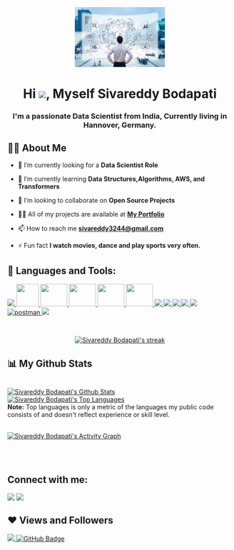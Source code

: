 <p align="center"> <img src="data-scientist.jpg" width="40%"></p>
<h1 align="center">Hi <img src="https://raw.githubusercontent.com/MartinHeinz/MartinHeinz/master/wave.gif" width="30px">, Myself Sivareddy Bodapati</h1>
<h3 align="center">I'm a passionate Data Scientist from India, Currently living in Hannover, Germany.</h3>


## 🙋‍♂️ About Me

- 🔭 I’m currently looking for a **Data Scientist Role**

- 🌱 I’m currently learning **Data Structures,Algorithms, AWS, and Transformers**

- 👯 I’m looking to collaborate on **Open Source Projects**

- 👨‍💻 All of my projects are available at **[My Portfolio](https://github.com/SivareddyBodapati/Strive_AI_Jun_21)**

- 📫 How to reach me **sivareddy3244@gmail.com**

- ⚡ Fun fact **I watch movies, dance and play sports very often.**

## 🚀 Languages and Tools:

<p align="left"> 
    <a href="https://www.python.org" target="_blank"> <img src="https://img.icons8.com/color/48/000000/python.png"/> </a> 
    <a href="https://numpy.org/" target="_blank"> <img src="https://dggulaitutorial.com/wp-content/uploads/2021/12/105040771-43887300-5a88-11eb-9f01-bee100b9ef22.png" width="50" height="50"/> </a> 
    <a href="https://matplotlib.org/" target="_blank"> <img src="https://static.javatpoint.com/tutorial/matplotlib/images/matplotlib-tutorial.png" width="60" height="50"/> </a> 
    <a href="https://scikit-learn.org/stable/" target="_blank"> <img src="https://upload.wikimedia.org/wikipedia/commons/thumb/0/05/Scikit_learn_logo_small.svg/1200px-Scikit_learn_logo_small.svg.png" width="60" height="50"/> </a> 
    <a href="https://pytorch.org/" target="_blank"> <img src="https://pytorch.org/assets/images/pytorch-logo.png" width="60" height="50"/> </a>
    <a href="https://flask.palletsprojects.com/en/2.1.x/" target="_blank"> <img src="https://eduardovra.github.io/assets/img/flask-logo.png" width="60" height="50"/> </a> 
    <a href="https://developer.mozilla.org/en-US/docs/Web/JavaScript" target="_blank"> <img src="https://img.icons8.com/color/48/000000/javascript.png"/> </a> 
    <a href="https://www.w3.org/html/" target="_blank"> <img src="https://img.icons8.com/color/48/000000/html-5.png"/> </a> 
    <a href="https://www.w3schools.com/css/" target="_blank"> <img src="https://img.icons8.com/color/48/000000/css3.png"/> </a> 
    <a href="https://getbootstrap.com" target="_blank"> <img src="https://img.icons8.com/color/48/000000/bootstrap.png"/> </a> 
    <a style="padding-right:8px;" href="https://www.mysql.com/" target="_blank"> <img src="https://img.icons8.com/fluent/50/000000/mysql-logo.png"/> </a>
    <a href="https://postman.com" target="_blank"> <img src="https://www.vectorlogo.zone/logos/getpostman/getpostman-icon.svg" alt="postman" width="45" height="45"/> </a>   
    <a href="https://git-scm.com/" target="_blank"> <img src="https://img.icons8.com/color/48/000000/git.png"/> </a> 
</p>

<!-- [![React Badge](https://img.shields.io/badge/-React-61DBFB?style=for-the-badge&labelColor=black&logo=react&logoColor=61DBFB)](#)  [![Javascript Badge](https://img.shields.io/badge/-Javascript-F0DB4F?style=for-the-badge&labelColor=black&logo=javascript&logoColor=F0DB4F)](#) [![Typescript Badge](https://img.shields.io/badge/-Typescript-007acc?style=for-the-badge&labelColor=black&logo=typescript&logoColor=007acc)](#) [![Nodejs Badge](https://img.shields.io/badge/-Nodejs-3C873A?style=for-the-badge&labelColor=black&logo=node.js&logoColor=3C873A)](#) [![GraphQL Badge](https://img.shields.io/badge/-GraphQl-e535ab?style=for-the-badge&labelColor=black&logo=node.js&logoColor=e535ab)](#) -->
<br/>

<p align="center">
    <a href="https://github.com/SivareddyBodapati/github-readme-streak-stats">
        <img title="🔥 Get streak stats for your profile at git.io/streak-stats" alt="Sivareddy Bodapati's streak" src="https://github-readme-streak-stats.herokuapp.com/?user=SivareddyBodapati&theme=black-ice&hide_border=true&stroke=0000&background=060A0CD0"/>
    </a>
</p>

## 📊 My Github Stats

  <br/>
    <a href="https://github.com/SivareddyBodapati/github-readme-stats"><img alt="Sivareddy Bodapati's Github Stats" src="https://github-readme-stats.vercel.app/api?username=SivareddyBodapati&show_icons=true&count_private=true&theme=react&hide_border=true&bg_color=0D1117" /></a>
 <a href="https://github.com/SivareddyBodapati/github-readme-stats"><img alt="Sivareddy Bodapati's Top Languages" src="https://github-readme-stats.vercel.app/api/top-langs/?username=SivareddyBodapati&langs_count=8&count_private=true&layout=compact&theme=react&hide_border=true&bg_color=0D1117" /></a> 
  <br/>
  <b>Note:</b> Top languages is only a metric of the languages my public code consists of and doesn't reflect experience or skill level.

<br/>
<br/>

<a href="https://github.com/SivareddyBodapati/github-readme-activity-graph"><img alt="Sivareddy Bodapati's Activity Graph" src="https://activity-graph.herokuapp.com/graph?username=SivareddyBodapati&bg_color=0D1117&color=5BCDEC&line=5BCDEC&point=FFFFFF&hide_border=true" /></a>

<br/>
<br/>

## Connect with me:
<p align="left">

<a href = "https://www.linkedin.com/in/sivareddy-bodapati//"><img src="https://img.icons8.com/fluent/48/000000/linkedin.png"/></a>
<a href = "https://twitter.com/bodapati324"><img src="https://img.icons8.com/fluent/48/000000/twitter.png"/></a>

</p>

## ❤ Views and Followers
<a href="https://github.com/SivareddyBodapati/github-profile-views-counter">
    <img src="https://komarev.com/ghpvc/?username=SivareddyBodapati">
</a>
<a href="https://github.com/SivareddyBodapati?tab=followers"><img src="https://img.shields.io/github/followers/SivareddyBodapati?label=Followers&style=social" alt="GitHub Badge"></a>

<!---
SivareddyBodapati/SivareddyBodapati is a ✨ special ✨ repository because its `README.md` (this file) appears on your GitHub profile.
You can click the Preview link to take a look at your changes.
--->
